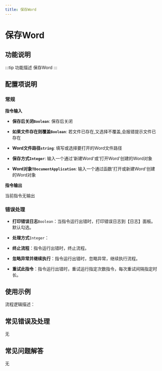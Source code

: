 ```yaml
---
title: 保存Word
---
```


# 保存Word

## 功能说明

:::tip 功能描述
保存Word
:::

## 配置项说明

### 常规

**指令输入**

- **保存后关闭`Boolean`**: 保存后关闭

- **如果文件存在则覆盖`Boolean`**: 若文件已存在,又选择不覆盖,会报错提示文件已存在

- **Word文件路径`string`**: 填写或选择要打开的Word文件路径

- **保存方式`Integer`**: 输入一个通过'新建Word'或'打开Word'创建的Word对象

- **Word对象`TDocumentApplication`**: 输入一个通过函数'打开或新建Word'创建的Word对象


**指令输出**

当前指令无输出

### 错误处理

- **打印错误日志**`Boolean`：当指令运行出错时，打印错误日志到【日志】面板。默认勾选。

- **处理方式**`Integer`：

 - **终止流程**：指令运行出错时，终止流程。

 - **忽略异常并继续执行**：指令运行出错时，忽略异常，继续执行流程。

 - **重试此指令**：指令运行出错时，重试运行指定次数指令，每次重试间隔指定时长。

## 使用示例

流程逻辑描述：

## 常见错误及处理

无

## 常见问题解答

无

